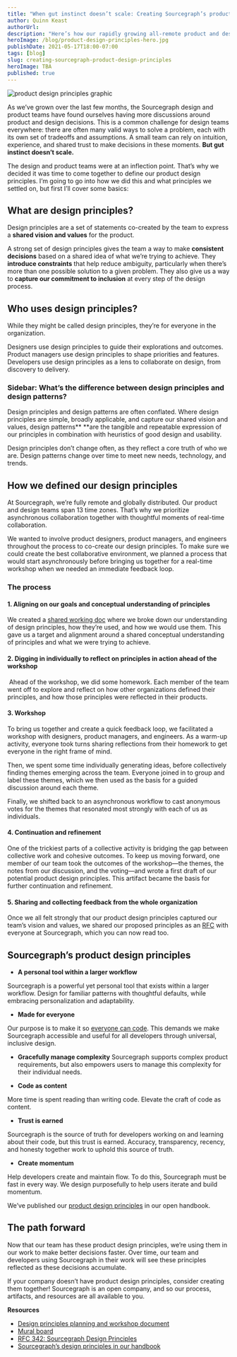 ```yaml
---
title: "When gut instinct doesn’t scale: Creating Sourcegraph’s product design principles"
author: Quinn Keast
authorUrl: 
description: "Here’s how our rapidly growing all-remote product and design teams collaborated asynchronously to define Sourcegraph’s inclusive product design principles to help us scale consistently."
heroImage: /blog/product-design-principles-hero.jpg
publishDate: 2021-05-17T18:00-07:00
tags: [blog]
slug: creating-sourcegraph-product-design-principles
heroImage: TBA
published: true
---
```


![product design principles graphic](/blog/product-design-principles-hero.jpg)

As we’ve grown over the last few months, the Sourcegraph design and product teams have found ourselves having more discussions around product and design decisions. 
This is a common challenge for design teams everywhere: there are often many valid ways to solve a problem, each with its own set of tradeoffs and assumptions. 
A small team can rely on intuition, experience, and shared trust to make decisions in these moments. **But gut instinct doesn’t scale.**

The design and product teams were at an inflection point. That’s why we decided it was time to come together to define our product design principles. 
I’m going to go into how we did this and what principles we settled on, but first I’ll cover some basics:


## What are design principles?

Design principles are a set of statements co-created by the team to express a **shared vision and values** for the product.

A strong set of design principles gives the team a way to make **consistent decisions** based on a shared idea of what we’re trying to achieve. 
They **introduce constraints** that help reduce ambiguity, particularly when there’s more than one possible solution to a given problem. They also give us a way to **capture our commitment to inclusion** at every step of the design process.


## Who uses design principles?

While they might be called design principles, they’re for everyone in the organization.

Designers use design principles to guide their explorations and outcomes. Product managers use design principles to shape priorities and features. 
Developers use design principles as a lens to collaborate on design, from discovery to delivery.


### Sidebar: What’s the difference between design principles and design patterns?

Design principles and design patterns are often conflated. Where design principles are simple, broadly applicable, and capture our shared vision and values, design patterns** **are the tangible and repeatable expression of our principles in combination with heuristics of good design and usability. 

Design principles don’t change often, as they reflect a core truth of who we are. Design patterns change over time to meet new needs, technology, and trends.


## How we defined our design principles

At Sourcegraph, we’re fully remote and globally distributed. Our product and design teams span 13 time zones. 
That’s why we prioritize asynchronous collaboration together with thoughtful moments of real-time collaboration.

We wanted to involve product designers, product managers, and engineers throughout the process to co-create our design principles. 
To make sure we could create the best collaborative environment, we planned a process that would start asynchronously before bringing us together for a real-time workshop when we needed an immediate feedback loop.


### The process


#### 1. Aligning on our goals and conceptual understanding of principles

We created a [shared working doc](https://docs.google.com/document/d/10Ko8z1ozVaUStuPG2-cM_EJUVJvcgabv8qZYNAJXn24/edit#) where we broke down our understanding of design principles, how they’re used, and how we would use them. 
This gave us a target and alignment around a shared conceptual understanding of principles and what we were trying to achieve.


#### 2. Digging in individually to reflect on principles in action ahead of the workshop

 Ahead of the workshop, we did some homework. Each member of the team went off to explore and reflect on how other organizations defined their principles, and how those principles were reflected in their products. 


#### 3. Workshop

To bring us together and create a quick feedback loop, we facilitated a workshop with designers, product managers, and engineers. 
As a warm-up activity, everyone took turns sharing reflections from their homework to get everyone in the right frame of mind.

Then, we spent some time individually generating ideas, before collectively finding themes emerging across the team. 
Everyone joined in to group and label these themes, which we then used as the basis for a guided discussion around each theme.

Finally, we shifted back to an asynchronous workflow to cast anonymous votes for the themes that resonated most strongly with each of us as individuals.


#### 4. Continuation and refinement

One of the trickiest parts of a collective activity is bridging the gap between collective work and cohesive outcomes. 
To keep us moving forward, one member of our team took the outcomes of the workshop—the themes, the notes from our discussion, and the voting—and wrote a first draft of our potential product design principles. 
This artifact became the basis for further continuation and refinement.


#### 5. Sharing and collecting feedback from the whole organization

Once we all felt strongly that our product design principles captured our team’s vision and values, we shared our proposed principles as an [RFC](https://docs.google.com/document/d/1zRbtZR68ZITYypSAJJ63Ir_fFPxJfTtidJmsrxUXW7o/edit#) with everyone at Sourcegraph, which you can now read too.


## Sourcegraph’s product design principles

*   **A personal tool within a larger workflow**

Sourcegraph is a powerful yet personal tool that exists within a larger workflow. Design for familiar patterns with thoughtful defaults, while embracing personalization and adaptability.

*   **Made for everyone**

Our purpose is to make it so [everyone can code](/company/strategy#purpose). This demands we make Sourcegraph accessible and useful for all developers through universal, inclusive design.

*   **Gracefully manage complexity**
Sourcegraph supports complex product requirements, but also empowers users to manage this complexity for their individual needs.

*   **Code as content**

More time is spent reading than writing code. Elevate the craft of code as content.

*   **Trust is earned**

Sourcegraph is the source of truth for developers working on and learning about their code, but this trust is earned. Accuracy, transparency, recency, and honesty together work to uphold this source of truth.
*   **Create momentum**

Help developers create and maintain flow. To do this, Sourcegraph must be fast in every way. We design purposefully to help users iterate and build momentum.

We’ve published our [product design principles](https://about.sourcegraph.com/handbook/product/design_principles) in our open handbook.

## The path forward

Now that our team has these product design principles, we’re using them in our work to make better decisions faster. 
Over time, our team and developers using Sourcegraph in their work will see these principles reflected as these decisions accumulate.

If your company doesn’t have product design principles, consider creating them together! 
Sourcegraph is an open company, and so our process, artifacts, and resources are all available to you.

**Resources**

*   [Design principles planning and workshop document](https://docs.google.com/document/d/10Ko8z1ozVaUStuPG2-cM_EJUVJvcgabv8qZYNAJXn24/edit#)
*   [Mural board](https://miro.com/app/board/o9J_lT0O5TU=/)
*   [RFC 342: Sourcegraph Design Principles](https://docs.google.com/document/d/1zRbtZR68ZITYypSAJJ63Ir_fFPxJfTtidJmsrxUXW7o/edit#)
*   [Sourcegraph’s design principles in our handbook](https://about.sourcegraph.com/handbook/product/design_principles)
